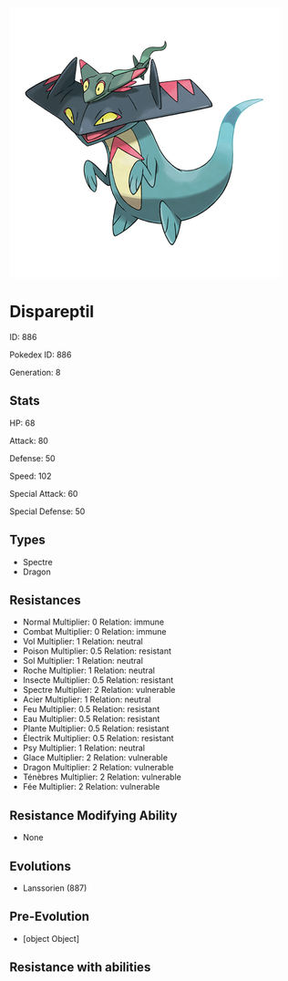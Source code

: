 ![](https://raw.githubusercontent.com/PokeAPI/sprites/master/sprites/pokemon/other/official-artwork/886.png)

# Dispareptil
ID: 886

Pokedex ID: 886

Generation: 8

## Stats

HP: 68

Attack: 80

Defense: 50

Speed: 102

Special Attack: 60

Special Defense: 50

## Types

- Spectre
- Dragon
## Resistances

- Normal Multiplier: 0 Relation: immune
- Combat Multiplier: 0 Relation: immune
- Vol Multiplier: 1 Relation: neutral
- Poison Multiplier: 0.5 Relation: resistant
- Sol Multiplier: 1 Relation: neutral
- Roche Multiplier: 1 Relation: neutral
- Insecte Multiplier: 0.5 Relation: resistant
- Spectre Multiplier: 2 Relation: vulnerable
- Acier Multiplier: 1 Relation: neutral
- Feu Multiplier: 0.5 Relation: resistant
- Eau Multiplier: 0.5 Relation: resistant
- Plante Multiplier: 0.5 Relation: resistant
- Électrik Multiplier: 0.5 Relation: resistant
- Psy Multiplier: 1 Relation: neutral
- Glace Multiplier: 2 Relation: vulnerable
- Dragon Multiplier: 2 Relation: vulnerable
- Ténèbres Multiplier: 2 Relation: vulnerable
- Fée Multiplier: 2 Relation: vulnerable
## Resistance Modifying Ability

- None

## Evolutions

- Lanssorien (887)
## Pre-Evolution

- [object Object]

## Resistance with abilities
